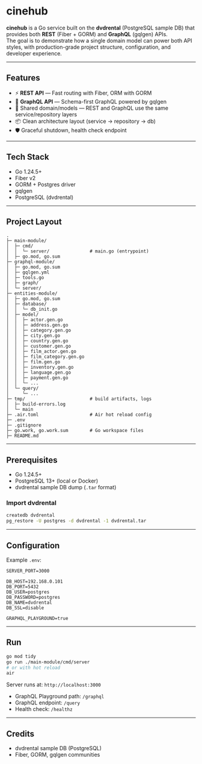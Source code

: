 # cinehub

**cinehub** is a Go service built on the **dvdrental** (PostgreSQL sample DB) that provides both **REST** (Fiber + GORM) and **GraphQL** (gqlgen) APIs.  
The goal is to demonstrate how a single domain model can power both API styles, with production-grade project structure, configuration, and developer experience.

---

## Features
- ⚡ **REST API** — Fast routing with Fiber, ORM with GORM  
- 🔎 **GraphQL API** — Schema-first GraphQL powered by gqlgen  
- 🧭 Shared domain/models — REST and GraphQL use the same service/repository layers  
- 📦 Clean architecture layout (service → repository → db)  
- 🛡️ Graceful shutdown, health check endpoint 

---

## Tech Stack
- Go 1.24.5+
- Fiber v2
- GORM + Postgres driver
- gqlgen
- PostgreSQL (dvdrental)

---

## Project Layout
```
.
├─ main-module/
│  ├─ cmd/
│  │  └─ server/               # main.go (entrypoint)
│  ├─ go.mod, go.sum
├─ graphql-module/
│  ├─ go.mod, go.sum
│  ├─ gqlgen.yml
│  ├─ tools.go
│  ├─ graph/
│  └─ server/
├─ entities-module/
│  ├─ go.mod, go.sum
│  ├─ database/
│  │  └─ db_init.go
│  ├─ model/
│  │  ├─ actor.gen.go
│  │  ├─ address.gen.go
│  │  ├─ category.gen.go
│  │  ├─ city.gen.go
│  │  ├─ country.gen.go
│  │  ├─ customer.gen.go
│  │  ├─ film_actor.gen.go
│  │  ├─ film_category.gen.go
│  │  ├─ film.gen.go
│  │  ├─ inventory.gen.go
│  │  ├─ language.gen.go
│  │  ├─ payment.gen.go
│  │  └─ ...
│  └─ query/
│     └─ ...
├─ tmp/                        # build artifacts, logs
│  ├─ build-errors.log
│  └─ main
├─ .air.toml                   # Air hot reload config
├─ .env
├─ .gitignore
├─ go.work, go.work.sum        # Go workspace files
├─ README.md
```

---

## Prerequisites
- Go 1.24.5+
- PostgreSQL 13+ (local or Docker)
- dvdrental sample DB dump (`.tar` format)

### Import dvdrental
```bash
createdb dvdrental
pg_restore -U postgres -d dvdrental -1 dvdrental.tar
```

---

## Configuration
Example `.env`:

```
SERVER_PORT=3000

DB_HOST=192.168.0.101
DB_PORT=5432
DB_USER=postgres
DB_PASSWORD=postgres
DB_NAME=dvdrental
DB_SSL=disable

GRAPHQL_PLAYGROUND=true
```

---

## Run
```bash
go mod tidy
go run ./main-module/cmd/server
# or with hot reload
air
```

Server runs at: `http://localhost:3000`

- GraphQL Playground path: `/graphql`
- GraphQL endpoint: `/query`
- Health check: `/healthz`

---

## Credits
- dvdrental sample DB (PostgreSQL)  
- Fiber, GORM, gqlgen communities  